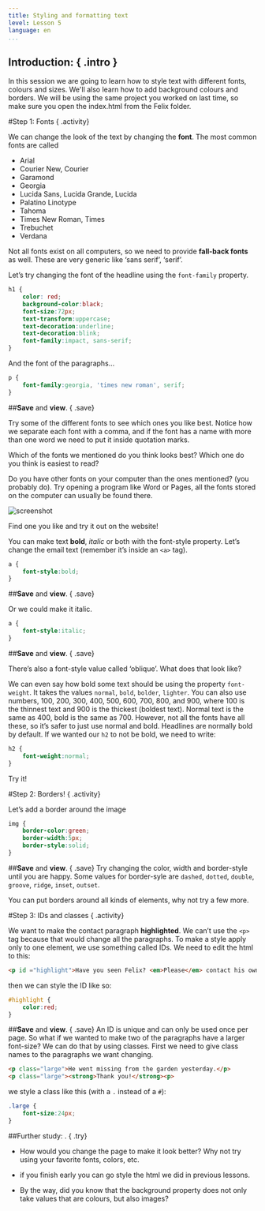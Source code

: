 ```yaml
---
title: Styling and formatting text
level: Lesson 5
language: en
...
```


## __Introduction:__ { .intro }
In this session we are going to learn how to style text with different fonts, colours and sizes. We'll also learn how to add background colours and borders. We will be using the same project you worked on last time, so make sure you open the index.html from the Felix folder.

#Step 1: Fonts { .activity}

We can change the look of the text by changing the __font__. The most common fonts are called 
* Arial
* Courier New, Courier
* Garamond
* Georgia
* Lucida Sans, Lucida Grande, Lucida
* Palatino Linotype
* Tahoma
* Times New Roman, Times
* Trebuchet
* Verdana

Not all fonts exist on all computers, so we need to provide __fall-back fonts__ as well. These are very generic like ‘sans serif’, ‘serif’.

Let’s try changing the font of the headline using the `font-family` property.

```CSS
h1 { 
	color: red;
	background-color:black;
	font-size:72px;
	text-transform:uppercase;
	text-decoration:underline;
	text-decoration:blink;
	font-family:impact, sans-serif;
}
```
And the font of the paragraphs...

```CSS
p {
	font-family:georgia, 'times new roman', serif;
}
```

##__Save__ and __view__. { .save}

Try some of the different fonts to see which ones you like best. Notice how we separate each font with a comma, and if the font has a name with more than one word we need to put it inside quotation marks.

Which of the fonts we mentioned do you think looks best? Which one do you think is easiest to read?

Do you have other fonts on your computer than the ones mentioned? (you probably do). Try opening a program like Word or Pages, all the fonts stored on the computer can usually be found there.

![screenshot](https://github.com/CodeClub/webdev-curriculum/blob/master/en-GB/lesson%235/fonts.png?raw=true)

Find one you like and try it out on the website!

You can make text __bold__, *italic* or both with the font-style property. Let’s change the email text (remember it’s inside an `<a>` tag).

```CSS
a {
	font-style:bold;
}
```

##__Save__ and __view__. { .save}

Or we could make it italic.

```CSS
a {
	font-style:italic;
}
```
##__Save__ and __view__. { .save}

There’s also a font-style value called ‘oblique’. What does that look like?

We can even say how bold some text should be using the property `font-weight`. It takes the values `normal`, `bold`, `bolder`, `lighter`. You can also use numbers, 100, 200, 300, 400, 500, 600, 700, 800, and 900, where 100 is the thinnest text and 900 is the thickest (boldest text). Normal text is the same as 400, bold is the same as 700. However, not all the fonts have all these, so it’s safer to just use normal and bold. Headlines are normally bold by default. If we wanted our `h2` to not be bold, we need to write:

```CSS
h2 {
	font-weight:normal;
}
```

Try it!

#Step 2: Borders! { .activity}

Let’s add a border around the image

```CSS
img {
	border-color:green;
	border-width:5px;
	border-style:solid;
}
```
##__Save__ and __view__. { .save}
Try changing the color, width and border-style until you are happy. Some values for border-syle are `dashed`, `dotted`, `double`, `groove`, `ridge`, `inset`, `outset`. 

You can put borders around all kinds of elements, why not try a few more.

#Step 3: IDs and classes { .activity}

We want to make the contact paragraph __highlighted__.  We can’t use the `<p>` tag because that would change all the paragraphs. To make a style apply only to one element, we use something called IDs. We need to edit the html to this:

```html
<p id ="highlight">Have you seen Felix? <em>Please</em> contact his owners at <a href="mailto:felixowners@email.com">felixowners@email.com</a></p>
```
then we can style the ID like so:

```CSS
#highlight {
	color:red;
}
```
##__Save__ and __view__. { .save}
An ID is unique and can only be used once per page. So what if we wanted to make two of the paragraphs have a larger font-size? We can do that by using classes. First we need to give class names to the paragraphs we want changing.

```HTML
<p class="large">He went missing from the garden yesterday.</p>
<p class="large"><strong>Thank you!</strong><p>
```
we style a class like this (with a `.` instead of a `#`):

```CSS
.large {
	font-size:24px;
}
```

##Further study: . { .try}

+ How would you change the page to make it look better? Why not try using your favorite fonts, colors, etc.

+ if you finish early you can go style the html we did in previous lessons.

+ By the way, did you know that the background property does not only take values that are colours, but also images?
